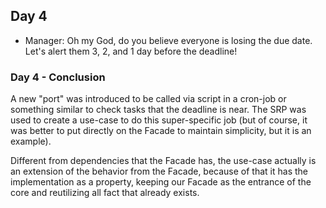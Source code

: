 ## Day 4

- Manager: Oh my God, do you believe everyone is losing the due date. Let's alert them 3, 2, and 1 day before the deadline!

### Day 4 - Conclusion

A new "port" was introduced to be called via script in a cron-job or something similar to check tasks that the deadline is near. The SRP was used to create a use-case to do this super-specific job (but of course, it was better to put directly on the Facade to maintain simplicity, but it is an example).

Different from dependencies that the Facade has, the use-case actually is an extension of the behavior from the Facade, because of that it has the implementation as a property, keeping our Facade as the entrance of the core and reutilizing all fact that already exists.
